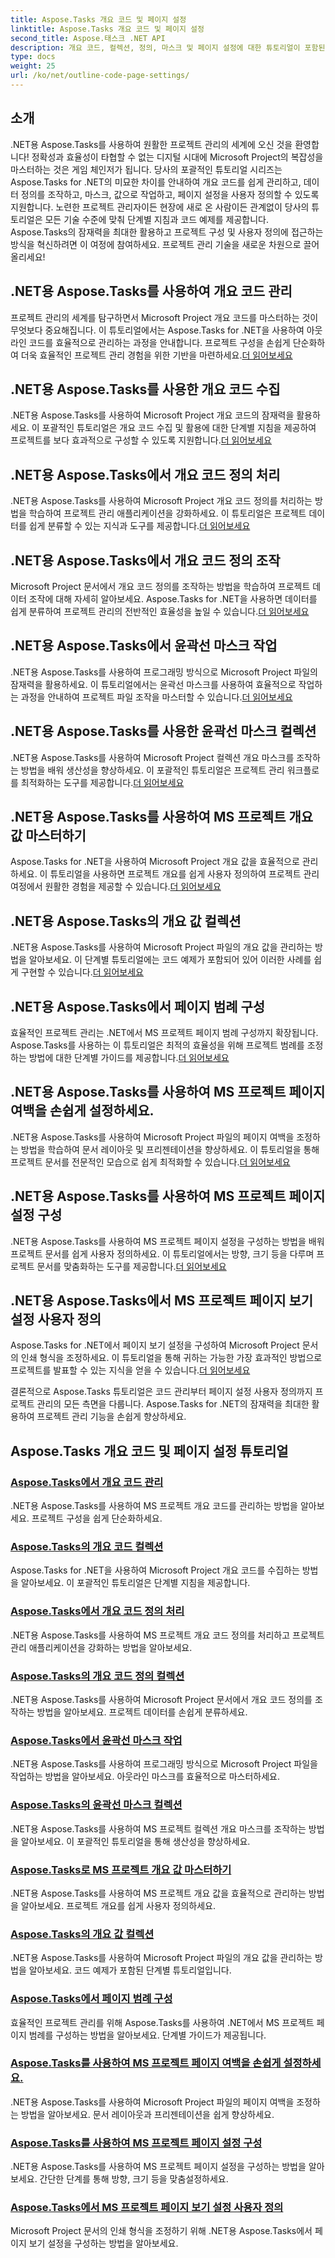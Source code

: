 ```yaml
---
title: Aspose.Tasks 개요 코드 및 페이지 설정
linktitle: Aspose.Tasks 개요 코드 및 페이지 설정
second_title: Aspose.태스크 .NET API
description: 개요 코드, 컬렉션, 정의, 마스크 및 페이지 설정에 대한 튜토리얼이 포함된 .NET용 Aspose.Tasks를 마스터하세요. 프로젝트 구성 및 사용자 정의를 강화합니다.
type: docs
weight: 25
url: /ko/net/outline-code-page-settings/
---
```

## 소개
.NET용 Aspose.Tasks를 사용하여 원활한 프로젝트 관리의 세계에 오신 것을 환영합니다! 정확성과 효율성이 타협할 수 없는 디지털 시대에 Microsoft Project의 복잡성을 마스터하는 것은 게임 체인저가 됩니다. 당사의 포괄적인 튜토리얼 시리즈는 Aspose.Tasks for .NET의 미묘한 차이를 안내하여 개요 코드를 쉽게 관리하고, 데이터 정의를 조작하고, 마스크, 값으로 작업하고, 페이지 설정을 사용자 정의할 수 있도록 지원합니다. 노련한 프로젝트 관리자이든 현장에 새로 온 사람이든 관계없이 당사의 튜토리얼은 모든 기술 수준에 맞춰 단계별 지침과 코드 예제를 제공합니다. Aspose.Tasks의 잠재력을 최대한 활용하고 프로젝트 구성 및 사용자 정의에 접근하는 방식을 혁신하려면 이 여정에 참여하세요. 프로젝트 관리 기술을 새로운 차원으로 끌어올리세요!
## .NET용 Aspose.Tasks를 사용하여 개요 코드 관리
프로젝트 관리의 세계를 탐구하면서 Microsoft Project 개요 코드를 마스터하는 것이 무엇보다 중요해집니다. 이 튜토리얼에서는 Aspose.Tasks for .NET을 사용하여 아웃라인 코드를 효율적으로 관리하는 과정을 안내합니다. 프로젝트 구성을 손쉽게 단순화하여 더욱 효율적인 프로젝트 관리 경험을 위한 기반을 마련하세요.[더 읽어보세요](./outline-codes/)

## .NET용 Aspose.Tasks를 사용한 개요 코드 수집
 .NET용 Aspose.Tasks를 사용하여 Microsoft Project 개요 코드의 잠재력을 활용하세요. 이 포괄적인 튜토리얼은 개요 코드 수집 및 활용에 대한 단계별 지침을 제공하여 프로젝트를 보다 효과적으로 구성할 수 있도록 지원합니다.[더 읽어보세요](./outline-code-collection/)

## .NET용 Aspose.Tasks에서 개요 코드 정의 처리
 .NET용 Aspose.Tasks를 사용하여 Microsoft Project 개요 코드 정의를 처리하는 방법을 학습하여 프로젝트 관리 애플리케이션을 강화하세요. 이 튜토리얼은 프로젝트 데이터를 쉽게 분류할 수 있는 지식과 도구를 제공합니다.[더 읽어보세요](./outline-code-definitions/)

## .NET용 Aspose.Tasks에서 개요 코드 정의 조작
 Microsoft Project 문서에서 개요 코드 정의를 조작하는 방법을 학습하여 프로젝트 데이터 조작에 대해 자세히 알아보세요. Aspose.Tasks for .NET을 사용하면 데이터를 쉽게 분류하여 프로젝트 관리의 전반적인 효율성을 높일 수 있습니다.[더 읽어보세요](./outline-code-definition-collection/)

## .NET용 Aspose.Tasks에서 윤곽선 마스크 작업
 .NET용 Aspose.Tasks를 사용하여 프로그래밍 방식으로 Microsoft Project 파일의 잠재력을 활용하세요. 이 튜토리얼에서는 윤곽선 마스크를 사용하여 효율적으로 작업하는 과정을 안내하여 프로젝트 파일 조작을 마스터할 수 있습니다.[더 읽어보세요](./outline-masks/)

## .NET용 Aspose.Tasks를 사용한 윤곽선 마스크 컬렉션
 .NET용 Aspose.Tasks를 사용하여 Microsoft Project 컬렉션 개요 마스크를 조작하는 방법을 배워 생산성을 향상하세요. 이 포괄적인 튜토리얼은 프로젝트 관리 워크플로를 최적화하는 도구를 제공합니다.[더 읽어보세요](./outline-mask-collection/)

## .NET용 Aspose.Tasks를 사용하여 MS 프로젝트 개요 값 마스터하기
Aspose.Tasks for .NET을 사용하여 Microsoft Project 개요 값을 효율적으로 관리하세요. 이 튜토리얼을 사용하면 프로젝트 개요를 쉽게 사용자 정의하여 프로젝트 관리 여정에서 원활한 경험을 제공할 수 있습니다.[더 읽어보세요](./outline-values/)

## .NET용 Aspose.Tasks의 개요 값 컬렉션
 .NET용 Aspose.Tasks를 사용하여 Microsoft Project 파일의 개요 값을 관리하는 방법을 알아보세요. 이 단계별 튜토리얼에는 코드 예제가 포함되어 있어 이러한 사례를 쉽게 구현할 수 있습니다.[더 읽어보세요](./outline-value-collection/)

## .NET용 Aspose.Tasks에서 페이지 범례 구성
 효율적인 프로젝트 관리는 .NET에서 MS 프로젝트 페이지 범례 구성까지 확장됩니다. Aspose.Tasks를 사용하는 이 튜토리얼은 최적의 효율성을 위해 프로젝트 범례를 조정하는 방법에 대한 단계별 가이드를 제공합니다.[더 읽어보세요](./page-legend/)

## .NET용 Aspose.Tasks를 사용하여 MS 프로젝트 페이지 여백을 손쉽게 설정하세요.
.NET용 Aspose.Tasks를 사용하여 Microsoft Project 파일의 페이지 여백을 조정하는 방법을 학습하여 문서 레이아웃 및 프리젠테이션을 향상하세요. 이 튜토리얼을 통해 프로젝트 문서를 전문적인 모습으로 쉽게 최적화할 수 있습니다.[더 읽어보세요](./page-margins/)

## .NET용 Aspose.Tasks를 사용하여 MS 프로젝트 페이지 설정 구성
 .NET용 Aspose.Tasks를 사용하여 MS 프로젝트 페이지 설정을 구성하는 방법을 배워 프로젝트 문서를 쉽게 사용자 정의하세요. 이 튜토리얼에서는 방향, 크기 등을 다루며 프로젝트 문서를 맞춤화하는 도구를 제공합니다.[더 읽어보세요](./page-settings/)

## .NET용 Aspose.Tasks에서 MS 프로젝트 페이지 보기 설정 사용자 정의
 Aspose.Tasks for .NET에서 페이지 보기 설정을 구성하여 Microsoft Project 문서의 인쇄 형식을 조정하세요. 이 튜토리얼을 통해 귀하는 가능한 가장 효과적인 방법으로 프로젝트를 발표할 수 있는 지식을 얻을 수 있습니다.[더 읽어보세요](./page-view-settings/)

결론적으로 Aspose.Tasks 튜토리얼은 코드 관리부터 페이지 설정 사용자 정의까지 프로젝트 관리의 모든 측면을 다룹니다. Aspose.Tasks for .NET의 잠재력을 최대한 활용하여 프로젝트 관리 기능을 손쉽게 향상하세요.
## Aspose.Tasks 개요 코드 및 페이지 설정 튜토리얼
### [Aspose.Tasks에서 개요 코드 관리](./outline-codes/)
.NET용 Aspose.Tasks를 사용하여 MS 프로젝트 개요 코드를 관리하는 방법을 알아보세요. 프로젝트 구성을 쉽게 단순화하세요.
### [Aspose.Tasks의 개요 코드 컬렉션](./outline-code-collection/)
Aspose.Tasks for .NET을 사용하여 Microsoft Project 개요 코드를 수집하는 방법을 알아보세요. 이 포괄적인 튜토리얼은 단계별 지침을 제공합니다.
### [Aspose.Tasks에서 개요 코드 정의 처리](./outline-code-definitions/)
.NET용 Aspose.Tasks를 사용하여 MS 프로젝트 개요 코드 정의를 처리하고 프로젝트 관리 애플리케이션을 강화하는 방법을 알아보세요.
### [Aspose.Tasks의 개요 코드 정의 컬렉션](./outline-code-definition-collection/)
.NET용 Aspose.Tasks를 사용하여 Microsoft Project 문서에서 개요 코드 정의를 조작하는 방법을 알아보세요. 프로젝트 데이터를 손쉽게 분류하세요.
### [Aspose.Tasks에서 윤곽선 마스크 작업](./outline-masks/)
.NET용 Aspose.Tasks를 사용하여 프로그래밍 방식으로 Microsoft Project 파일을 작업하는 방법을 알아보세요. 아웃라인 마스크를 효율적으로 마스터하세요.
### [Aspose.Tasks의 윤곽선 마스크 컬렉션](./outline-mask-collection/)
.NET용 Aspose.Tasks를 사용하여 MS 프로젝트 컬렉션 개요 마스크를 조작하는 방법을 알아보세요. 이 포괄적인 튜토리얼을 통해 생산성을 향상하세요.
### [Aspose.Tasks로 MS 프로젝트 개요 값 마스터하기](./outline-values/)
.NET용 Aspose.Tasks를 사용하여 MS 프로젝트 개요 값을 효율적으로 관리하는 방법을 알아보세요. 프로젝트 개요를 쉽게 사용자 정의하세요.
### [Aspose.Tasks의 개요 값 컬렉션](./outline-value-collection/)
.NET용 Aspose.Tasks를 사용하여 Microsoft Project 파일의 개요 값을 관리하는 방법을 알아보세요. 코드 예제가 포함된 단계별 튜토리얼입니다.
### [Aspose.Tasks에서 페이지 범례 구성](./page-legend/)
효율적인 프로젝트 관리를 위해 Aspose.Tasks를 사용하여 .NET에서 MS 프로젝트 페이지 범례를 구성하는 방법을 알아보세요. 단계별 가이드가 제공됩니다.
### [Aspose.Tasks를 사용하여 MS 프로젝트 페이지 여백을 손쉽게 설정하세요.](./page-margins/)
.NET용 Aspose.Tasks를 사용하여 Microsoft Project 파일의 페이지 여백을 조정하는 방법을 알아보세요. 문서 레이아웃과 프리젠테이션을 쉽게 향상하세요.
### [Aspose.Tasks를 사용하여 MS 프로젝트 페이지 설정 구성](./page-settings/)
.NET용 Aspose.Tasks를 사용하여 MS 프로젝트 페이지 설정을 구성하는 방법을 알아보세요. 간단한 단계를 통해 방향, 크기 등을 맞춤설정하세요.
### [Aspose.Tasks에서 MS 프로젝트 페이지 보기 설정 사용자 정의](./page-view-settings/)
Microsoft Project 문서의 인쇄 형식을 조정하기 위해 .NET용 Aspose.Tasks에서 페이지 보기 설정을 구성하는 방법을 알아보세요.